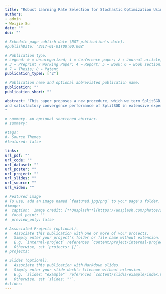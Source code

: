 ```yaml
---
title: "Robust Learning Rate Selection for Stochastic Optimization Using Splitting Diagnostic"
authors:
- admin
- Weijie Su
date: ""
doi: ""

# Schedule page publish date (NOT publication's date).
#publishDate: "2017-01-01T00:00:00Z"

# Publication type.
# Legend: 0 = Uncategorized; 1 = Conference paper; 2 = Journal article;
# 3 = Preprint / Working Paper; 4 = Report; 5 = Book; 6 = Book section;
# 7 = Thesis; 8 = Patent
publication_types: ["2"]

# Publication name and optional abbreviated publication name.
publication: ""
publication_short: ""

abstract: "This paper proposes a new procedure, which we term SplitSGD, for stochastic optimization with a dynamic learning rate selection rule. This procedure appropriately decreases the learning rate for better adaptation to the local geometry of the objective whenever a \\textit{stationary} phase is detected. The detection is performed by splitting the single thread into two and use the \\textit{coherence} of the two threads as a measure of stationarity. This learning rate selection is provably valid, \\textit{robust}, easy-to-implement, and essentially does not incur additional computational costs. Finally, we demonstrate the robustness
and satisfactory convergence performance of SplitSGD in extensive experiments. Notably, this simple procedure matches the performance of some widely used stochastic methods in their best settings.
"

# Summary. An optional shortened abstract.
# summary: 

#tags:
#- Source Themes
#featured: false

links:
url_pdf: ""
url_code: ""
url_dataset: ""
url_poster: ""
url_project: ""
url_slides: ""
url_source: ""
url_video: ""

# Featured image
# To use, add an image named `featured.jpg/png` to your page's folder. 
#image:
#  caption: 'Image credit: [**Unsplash**](https://unsplash.com/photos/s9CC2SKySJM)'
#  focal_point: ""
#  preview_only: false

# Associated Projects (optional).
#   Associate this publication with one or more of your projects.
#   Simply enter your project's folder or file name without extension.
#   E.g. `internal-project` references `content/project/internal-project/index.md`.
#   Otherwise, set `projects: []`.
# projects:

# Slides (optional).
#   Associate this publication with Markdown slides.
#   Simply enter your slide deck's filename without extension.
#   E.g. `slides: "example"` references `content/slides/example/index.md`.
#   Otherwise, set `slides: ""`.
#slides: 
---
```

